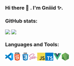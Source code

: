 ### Hi there 👋 . I'm Gniiid ✨. 

### GitHub stats:

<img align="center" src="https://github-readme-stats.vercel.app/api?username=keyding&show_icons=true&theme=merko" />
<img align="center" src="https://github-readme-stats.vercel.app/api/top-langs/?username=keyding&theme=merko" />

### Languages and Tools:

<img align="left" alt="VisualStudioCode" width="26px" src="https://raw.githubusercontent.com/github/explore/master/topics/visual-studio-code/visual-studio-code.png" />
<img align="left" alt="HTML" width="26px" src="https://raw.githubusercontent.com/github/explore/master/topics/html/html.png" />
<img align="left" alt="CSS" width="26px" src="https://raw.githubusercontent.com/github/explore/master/topics/css/css.png" />
<img align="left" alt="Sass" width="26px" src="https://raw.githubusercontent.com/github/explore/master/topics/sass/sass.png" />
<img align="left" alt="JavaScript" width="26px" src="https://raw.githubusercontent.com/github/explore/master/topics/javascript/javascript.png" />
<img align="left" alt="TypeScript" width="26px" src="https://raw.githubusercontent.com/github/explore/master/topics/typescript/typescript.png" />
<img align="left" alt="Vue" width="26px" src="https://raw.githubusercontent.com/github/explore/master/topics/vue/vue.png" />
<!-- <img align="left" alt="React" width="26px" src="https://raw.githubusercontent.com/github/explore/master/topics/react/react.png" /> -->
<img align="left" alt="Node.js" width="26px" src="https://raw.githubusercontent.com/github/explore/master/topics/nodejs/nodejs.png" />
<!-- <img align="left" alt="Deno" width="26px" src="https://raw.githubusercontent.com/github/explore/master/topics/deno/deno.png" /> -->
<!-- <img align="left" alt="MongoDB" width="26px" src="https://raw.githubusercontent.com/github/explore/master/topics/mongodb/mongodb.png" /> -->
<!-- <img align="left" alt="Git" width="26px" src="https://raw.githubusercontent.com/github/explore/master/topics/git/git.png" /> -->
<!-- <img align="left" alt="Github" width="26px" src="https://raw.githubusercontent.com/github/explore/master/topics/github/github.png" />
<img align="left" alt="Terminal" width="26px" src="https://raw.githubusercontent.com/github/explore/master/topics/terminal/terminal.png" />
<img align="left" alt="Vim" width="26px" src="https://raw.githubusercontent.com/github/explore/master/topics/vim/vim.png" />
<img align="left" alt="Swift" width="26px" src="https://raw.githubusercontent.com/github/explore/master/topics/swift/swift.png" /> -->


